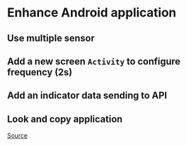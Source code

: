 # Enhance Android application

## Use multiple sensor

## Add a new screen `Activity` to configure frequency (2s)

## Add an indicator data sending to API

## Look and copy application

[Source](https://github.com/blacroix/cassandra-iot-android)
